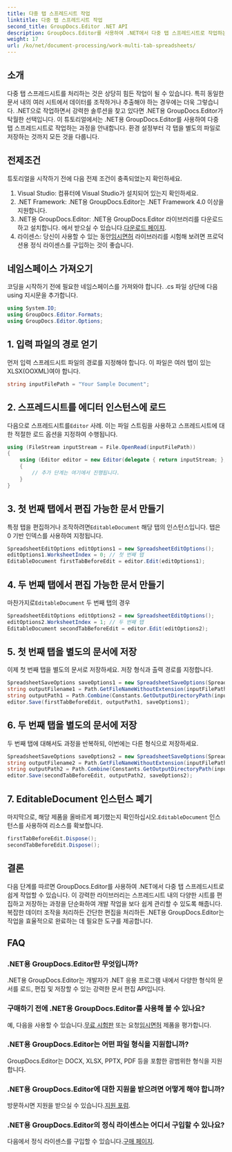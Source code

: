 ```yaml
---
title: 다중 탭 스프레드시트 작업
linktitle: 다중 탭 스프레드시트 작업
second_title: GroupDocs.Editor .NET API
description: GroupDocs.Editor를 사용하여 .NET에서 다중 탭 스프레드시트로 작업하는 방법을 알아보세요. 단계별 가이드, 코드 예제, 모범 사례가 포함되어 있습니다.
weight: 17
url: /ko/net/document-processing/work-multi-tab-spreadsheets/
---
```

## 소개
다중 탭 스프레드시트를 처리하는 것은 상당히 힘든 작업이 될 수 있습니다. 특히 동일한 문서 내의 여러 시트에서 데이터를 조작하거나 추출해야 하는 경우에는 더욱 그렇습니다. .NET으로 작업하면서 강력한 솔루션을 찾고 있다면 .NET용 GroupDocs.Editor가 탁월한 선택입니다. 이 튜토리얼에서는 .NET용 GroupDocs.Editor를 사용하여 다중 탭 스프레드시트로 작업하는 과정을 안내합니다. 환경 설정부터 각 탭을 별도의 파일로 저장하는 것까지 모든 것을 다룹니다.
## 전제조건
튜토리얼을 시작하기 전에 다음 전제 조건이 충족되었는지 확인하세요.
1. Visual Studio: 컴퓨터에 Visual Studio가 설치되어 있는지 확인하세요.
2. .NET Framework: .NET용 GroupDocs.Editor는 .NET Framework 4.0 이상을 지원합니다.
3. .NET용 GroupDocs.Editor: .NET용 GroupDocs.Editor 라이브러리를 다운로드하고 설치합니다. 에서 받으실 수 있습니다.[다운로드 페이지](https://releases.groupdocs.com/editor/net/).
4.  라이센스: 당신이 사용할 수 있는 동안[임시면허](https://purchase.groupdocs.com/temporary-license/) 라이브러리를 시험해 보려면 프로덕션용 정식 라이센스를 구입하는 것이 좋습니다.
## 네임스페이스 가져오기
코딩을 시작하기 전에 필요한 네임스페이스를 가져와야 합니다. .cs 파일 상단에 다음 using 지시문을 추가합니다.
```csharp
using System.IO;
using GroupDocs.Editor.Formats;
using GroupDocs.Editor.Options;
```
## 1. 입력 파일의 경로 얻기
먼저 입력 스프레드시트 파일의 경로를 지정해야 합니다. 이 파일은 여러 탭이 있는 XLSX(OOXML)여야 합니다.
```csharp
string inputFilePath = "Your Sample Document";
```
## 2. 스프레드시트를 에디터 인스턴스에 로드
 다음으로 스프레드시트를`Editor` 사례. 이는 파일 스트림을 사용하고 스프레드시트에 대한 적절한 로드 옵션을 지정하여 수행됩니다.
```csharp
using (FileStream inputStream = File.OpenRead(inputFilePath))
{
    using (Editor editor = new Editor(delegate { return inputStream; }, delegate { return new SpreadsheetLoadOptions(); }))
    {
        // 추가 단계는 여기에서 진행됩니다.
    }
}
```
## 3. 첫 번째 탭에서 편집 가능한 문서 만들기
 특정 탭을 편집하거나 조작하려면`EditableDocument` 해당 탭의 인스턴스입니다. 탭은 0 기반 인덱스를 사용하여 지정됩니다.
```csharp
SpreadsheetEditOptions editOptions1 = new SpreadsheetEditOptions();
editOptions1.WorksheetIndex = 0; // 첫 번째 탭
EditableDocument firstTabBeforeEdit = editor.Edit(editOptions1);
```
## 4. 두 번째 탭에서 편집 가능한 문서 만들기
 마찬가지로`EditableDocument` 두 번째 탭의 경우
```csharp
SpreadsheetEditOptions editOptions2 = new SpreadsheetEditOptions();
editOptions2.WorksheetIndex = 1; // 두 번째 탭
EditableDocument secondTabBeforeEdit = editor.Edit(editOptions2);
```
## 5. 첫 번째 탭을 별도의 문서에 저장
이제 첫 번째 탭을 별도의 문서로 저장하세요. 저장 형식과 출력 경로를 지정합니다.
```csharp
SpreadsheetSaveOptions saveOptions1 = new SpreadsheetSaveOptions(SpreadsheetFormats.Xlsm);
string outputFilename1 = Path.GetFileNameWithoutExtension(inputFilePath) + "_tab1.xlsm";
string outputPath1 = Path.Combine(Constants.GetOutputDirectoryPath(inputFilePath), outputFilename1);
editor.Save(firstTabBeforeEdit, outputPath1, saveOptions1);
```
## 6. 두 번째 탭을 별도의 문서에 저장
두 번째 탭에 대해서도 과정을 반복하되, 이번에는 다른 형식으로 저장하세요.
```csharp
SpreadsheetSaveOptions saveOptions2 = new SpreadsheetSaveOptions(SpreadsheetFormats.Xlsb);
string outputFilename2 = Path.GetFileNameWithoutExtension(inputFilePath) + "_tab2.xlsb";
string outputPath2 = Path.Combine(Constants.GetOutputDirectoryPath(inputFilePath), outputFilename2);
editor.Save(secondTabBeforeEdit, outputPath2, saveOptions2);
```
## 7. EditableDocument 인스턴스 폐기
 마지막으로, 해당 제품을 올바르게 폐기했는지 확인하십시오.`EditableDocument` 인스턴스를 사용하여 리소스를 확보합니다.
```csharp
firstTabBeforeEdit.Dispose();
secondTabBeforeEdit.Dispose();
```

## 결론
다음 단계를 따르면 GroupDocs.Editor를 사용하여 .NET에서 다중 탭 스프레드시트로 쉽게 작업할 수 있습니다. 이 강력한 라이브러리는 스프레드시트 내의 다양한 시트를 편집하고 저장하는 과정을 단순화하여 개발 작업을 보다 쉽게 관리할 수 있도록 해줍니다. 복잡한 데이터 조작을 처리하든 간단한 편집을 처리하든 .NET용 GroupDocs.Editor는 작업을 효율적으로 완료하는 데 필요한 도구를 제공합니다.
## FAQ
### .NET용 GroupDocs.Editor란 무엇입니까?
.NET용 GroupDocs.Editor는 개발자가 .NET 응용 프로그램 내에서 다양한 형식의 문서를 로드, 편집 및 저장할 수 있는 강력한 문서 편집 API입니다.
### 구매하기 전에 .NET용 GroupDocs.Editor를 사용해 볼 수 있나요?
 예, 다음을 사용할 수 있습니다.[무료 시험판](https://releases.groupdocs.com/) 또는 요청[임시면허](https://purchase.groupdocs.com/temporary-license/) 제품을 평가합니다.
### .NET용 GroupDocs.Editor는 어떤 파일 형식을 지원합니까?
GroupDocs.Editor는 DOCX, XLSX, PPTX, PDF 등을 포함한 광범위한 형식을 지원합니다.
### .NET용 GroupDocs.Editor에 대한 지원을 받으려면 어떻게 해야 합니까?
 방문하시면 지원을 받으실 수 있습니다.[지원 포럼](https://forum.groupdocs.com/c/editor/20).
### .NET용 GroupDocs.Editor의 정식 라이센스는 어디서 구입할 수 있나요?
 다음에서 정식 라이센스를 구입할 수 있습니다.[구매 페이지](https://purchase.groupdocs.com/buy).
